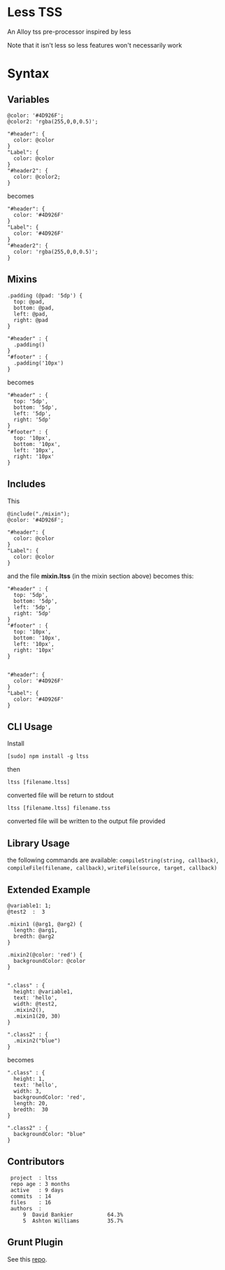 # Less TSS

An Alloy tss pre-processor inspired by less

Note that it isn't less so less features won't necessarily work

# Syntax

## Variables

```
@color: '#4D926F';
@color2: 'rgba(255,0,0,0.5)';

"#header": {
  color: @color
}
"Label": {
  color: @color
}
"#header2": {
  color: @color2;
}
```

becomes

```
"#header": {
  color: '#4D926F'
}
"Label": {
  color: '#4D926F'
}
"#header2": {
  color: 'rgba(255,0,0,0.5)';
}
```

## Mixins

```
.padding (@pad: '5dp') {
  top: @pad,
  bottom: @pad,
  left: @pad,
  right: @pad
}

"#header" : {
  .padding()
}
"#footer" : {
  .padding('10px')
}
```

becomes

```
"#header" : {
  top: '5dp',
  bottom: '5dp',
  left: '5dp',
  right: '5dp'
}
"#footer" : {
  top: '10px',
  bottom: '10px',
  left: '10px',
  right: '10px'
}
```
## Includes

This

```
@include("./mixin");
@color: '#4D926F';

"#header": {
  color: @color
}
"Label": {
  color: @color
}
```

and the file **mixin.ltss** (in the mixin section above) becomes this:

```
"#header" : {
  top: '5dp',
  bottom: '5dp',
  left: '5dp',
  right: '5dp'
}
"#footer" : {
  top: '10px',
  bottom: '10px',
  left: '10px',
  right: '10px'
}


"#header": {
  color: '#4D926F'
}
"Label": {
  color: '#4D926F'
}
```

## CLI Usage

Install

```
[sudo] npm install -g ltss
```

then

```
ltss [filename.ltss]
```

converted file will be return to stdout

```
ltss [filename.ltss] filename.tss
```

converted file will be written to the output file provided


## Library Usage

the following commands are available: `compileString(string, callback)`, `compileFile(filename, callback)`,
`writeFile(source, target, callback)`

## Extended Example

```
@variable1: 1;
@test2  :  3

.mixin1 (@arg1, @arg2) {
  length: @arg1,
  bredth: @arg2
}

.mixin2(@color: 'red') {
  backgroundColor: @color
}


".class" : {
  height: @variable1,
  text: 'hello',
  width: @test2,
  .mixin2(),
  .mixin1(20, 30)
}

".class2" : {
  .mixin2("blue")
}
```

becomes

```
".class" : {
  height: 1,
  text: 'hello',
  width: 3,
  backgroundColor: 'red',
  length: 20,
  bredth:  30
}

".class2" : {
  backgroundColor: "blue"
}
```

## Contributors

```
 project  : ltss
 repo age : 3 months
 active   : 9 days
 commits  : 14
 files    : 16
 authors  :
     9  David Bankier           64.3%
     5  Ashton Williams         35.7%
```

## Grunt Plugin

See this [repo](https://github.com/dbankier/grunt-ltss).
